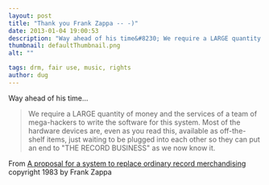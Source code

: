 ```yaml
---
layout: post
title: "Thank you Frank Zappa -- -)"
date: 2013-01-04 19:00:53
description: "Way ahead of his time&#8230; We require a LARGE quantity of money and the services of a team of mega-hackers to write the software for this system. Most of the hardware devices are, even as you read this, available as&#8230;"
thumbnail: defaultThumbnail.png
alt: ""

tags: drm, fair use, music, rights
author: dug
---
```


<p>Way ahead of his time...</p>

<blockquote><p>We require a <span class="caps">LARGE </span>quantity of money and the services of a team of mega-hackers to write the software for this system.  Most of the hardware devices are, even as you read this, available as off-the-shelf items, just waiting to be plugged into each other so they can put an end to "THE <span class="caps">RECORD BUSINESS</span>" as we now know it. </p></blockquote>

<p>From <a href="http://www.zappa.com/whatsnew/news/FZ-Proposal/index.html">A proposal for a system to replace ordinary record merchandising</a> copyright 1983 by Frank Zappa</p>
